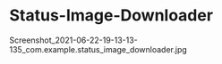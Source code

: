 # Status-Image-Downloader

Screenshot_2021-06-22-19-13-13-135_com.example.status_image_downloader.jpg
